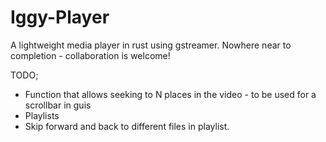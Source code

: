 # Iggy-Player
A lightweight media player in rust using gstreamer.
Nowhere near to completion - collaboration is welcome!

TODO;
 
- Function that allows seeking to N places in the video - to be used for a scrollbar in guis
- Playlists 
- Skip forward and back to different files in playlist.
